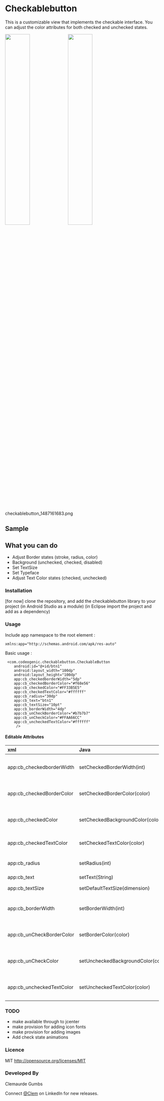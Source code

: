 # Checkablebutton
This is a customizable view that implements the checkable interface.
You can adjust the color attributes for both checked and unchecked
states.

<img src="http://clemgumbs.com/img/apps/checkablebutton_1487161683.png" width="40%" />
<img src="http://clemgumbs.com/img/apps/checkablebutton_1487161644.png" width="40%" />
checkablebutton_1487161683.png


## Sample

## What you can do
* Adjust Border states (stroke, radius, color)
* Background (unchecked, checked, disabled)
* Set TextSize
* Set Typeface
* Adjust Text Color states (checked, unchecked)


### Installation

[for now] clone the repository, and add the checkablebutton library to your project (in Android Studio as a module) (in Eclipse import the project and add as a dependency)


### Usage

Include app namespace to the root element :

	xmlns:app="http://schemas.android.com/apk/res-auto"

 Basic usage :

	 <com.codeogenic.checkablebutton.CheckableButton
        android:id="@+id/btn1"
        android:layout_width="100dp"
        android:layout_height="100dp"
        app:cb_checkedborderWidth="5dp"
        app:cb_checkedBorderColor="#f68e56"
        app:cb_checkedColor="#FF33B5E5"
        app:cb_checkedTextColor="#ffffff"
        app:cb_radius="30dp"
        app:cb_text="btn1"
        app:cb_textSize="10pt"
        app:cb_borderWidth="4dp"
        app:cb_unCheckBorderColor="#b7b7b7"
        app:cb_unCheckColor="#FFAA66CC"
        app:cb_uncheckedTextColor="#ffffff"
         />


#### Editable Attributes

|xml    | Java| Description|
|:------|:----|:-----------|
|app:cb_checkedborderWidth|setCheckedBorderWidth(int)|border width in checked state|
|app:cb_checkedBorderColor|setCheckedBorderColor(color)|border color in checked state|
|app:cb_checkedColor|setCheckedBackgroundColor(color)|button color in checked state|
|app:cb_checkedTextColor|setCheckedTextColor(color)|text color in checked state|
|app:cb_radius|setRadius(int)|button corner radius |
|app:cb_text|setText(String)|button text|
|app:cb_textSize|setDefaultTextSize(dimension)|button text size|
|app:cb_borderWidth|setBorderWidth(int)|border width in uncheck state|
|app:cb_unCheckBorderColor|setBorderColor(color)|border color in uncheck state|
|app:cb_unCheckColor|setUncheckedBackgroundColor(color)|button color in uncheck state|
|app:cb_uncheckedTextColor|setUncheckedTextColor(color)|button text color in uncheck state|


### TODO
* make available through to jcenter
* make provision for adding icon fonts
* make provision for adding images
* Add check state animations

### Licence

MIT
http://opensource.org/licenses/MIT

### Developed By

Clemaurde Gumbs

Connect [@Clem](https://www.linkedin.com/in/clemaurdegumbs25/) on LinkedIn for new releases.


